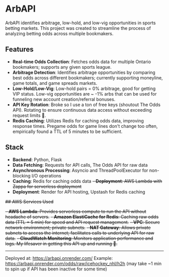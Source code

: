 # ArbAPI

ArbAPI identifies arbitrage, low-hold, and low-vig opportunities in sports betting markets. This project was created to streamline the process of analyzing betting odds across multiple bookmakers.

## Features

- **Real-time Odds Collection**: Fetches odds data for multiple Ontario bookmakers; supports any given sports league.
- **Arbitrage Detection**: Identifies arbitrage opportunities by comparing best odds across different bookmakers; currently supporting moneyline, game totals, and game spreads markets.
- **Low-Hold/Low-Vig**: Low-hold pairs = 0% arbitrage, good for getting VIP status. Low-vig opportunities are ~ -1% arbs that can be used for funneling new account creation/referral bonuses.
- **API Key Rotation**: Broke so I use a ton of free keys (shoutout The Odds API). Rotating to ensure continuous data access without exceeding request limits 🤫.
- **Redis Caching**: Utilizes Redis for caching odds data, improving response times. Pregame odds for game lines don't change too often, empirically found a TTL of 5 minutes to be sufficient.

## Stack

- **Backend**: Python, Flask
- **Data Fetching**: Requests for API calls, The Odds API for raw data
- **Asynchronous Processing**: Asyncio and ThreadPoolExecutor for non-blocking I/O operations
- **Caching**: Redis for caching odds data
~~- **Deployment**: AWS Lambda with Zappa for serverless deployment~~
- **Deployment**: Render for API hosting, Upstash for Redis caching

~~## AWS Services Used~~

~~- **AWS Lambda**: Provides serverless compute to run the API without headache of servers.~~
~~- **Amazon ElastiCache for Redis**: Caching raw odds data (TTL = 5 min) for speed and API request management.~~
~~- **VPC**: Secure network environment; private subnets.~~
~~- **NAT Gateway**: Allows private subnets to access the internet; facilitates calls to underlying API for raw data.~~
~~- **CloudWatch Monitoring**: Monitors application performance and logs. My lifesaver in getting this API up and running 🙏.~~

-----------------------------------------------

Deployed at: https://arbapi.onrender.com/
Example: https://arbapi.onrender.com/odds/raw/icehockey_nhl/h2h
(may take ~1 min to spin up if API has been inactive for some time)